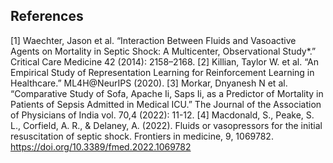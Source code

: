 ## References

[1] Waechter, Jason et al. “Interaction Between Fluids and Vasoactive Agents on Mortality in Septic Shock: A Multicenter, Observational Study*.” Critical Care Medicine 42 (2014): 2158–2168.
[2] Killian, Taylor W. et al. “An Empirical Study of Representation Learning for Reinforcement Learning in Healthcare.” ML4H@NeurIPS (2020).
[3] Morkar, Dnyanesh N et al. “Comparative Study of Sofa, Apache Ii, Saps Ii, as a Predictor of Mortality in Patients of Sepsis Admitted in Medical ICU.” The Journal of the Association of Physicians of India vol. 70,4 (2022): 11-12.
[4] Macdonald, S., Peake, S. L., Corfield, A. R., & Delaney, A. (2022). Fluids or vasopressors for the initial resuscitation of septic shock. Frontiers in medicine, 9, 1069782. https://doi.org/10.3389/fmed.2022.1069782